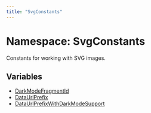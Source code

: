 ```yaml
---
title: "SvgConstants"
---
```

# Namespace: SvgConstants

Constants for working with SVG images.

## Variables

- [DarkModeFragmentId](../variables/SvgConstants.DarkModeFragmentId.md)
- [DataUrlPrefix](../variables/SvgConstants.DataUrlPrefix.md)
- [DataUrlPrefixWithDarkModeSupport](../variables/SvgConstants.DataUrlPrefixWithDarkModesupport/index.md)
